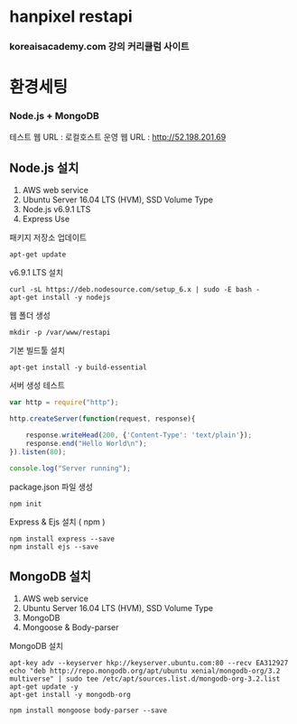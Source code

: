 # hanpixel restapi
### koreaisacademy.com 강의 커리큘럼 사이트

# 환경세팅
### Node.js + MongoDB

테스트 웹 URL : 로컬호스트 
운영 웹 URL : http://52.198.201.69

## Node.js 설치

1. AWS web service
2. Ubuntu Server 16.04 LTS (HVM), SSD Volume Type
3. Node.js v6.9.1 LTS
4. Express Use

패키지 저장소 업데이트
```
apt-get update
```

v6.9.1 LTS 설치
```
curl -sL https://deb.nodesource.com/setup_6.x | sudo -E bash -
apt-get install -y nodejs
```

웹 폴더 생성
```
mkdir -p /var/www/restapi
```

기본 빌드툴 설치
```
apt-get install -y build-essential
```

서버 생성 테스트
```javascript
var http = require("http");

http.createServer(function(request, response){

    response.writeHead(200, {'Content-Type': 'text/plain'});
    response.end("Hello World\n");
}).listen(80);

console.log("Server running");
```

package.json 파일 생성
```
npm init
```

Express & Ejs 설치 ( npm )
```
npm install express --save
npm install ejs --save
```

## MongoDB 설치

1. AWS web service
2. Ubuntu Server 16.04 LTS (HVM), SSD Volume Type
3. MongoDB
4. Mongoose & Body-parser

MongoDB 설치
```
apt-key adv --keyserver hkp://keyserver.ubuntu.com:80 --recv EA312927
echo "deb http://repo.mongodb.org/apt/ubuntu xenial/mongodb-org/3.2 multiverse" | sudo tee /etc/apt/sources.list.d/mongodb-org-3.2.list
apt-get update -y
apt-get install -y mongodb-org
```

```
npm install mongoose body-parser --save
```